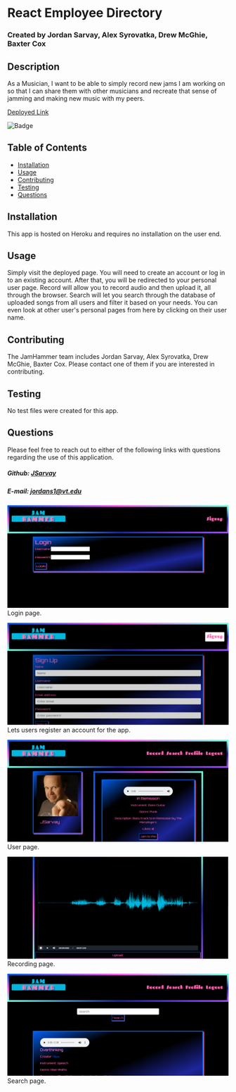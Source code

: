 # React Employee Directory
### Created by Jordan Sarvay, Alex Syrovatka, Drew McGhie, Baxter Cox

## Description
As a Musician, I want to be able to simply record new jams I am working on so that I can share them with other musicians and recreate that sense of jamming and making new music with my peers.

[Deployed Link](https://jamhammer.herokuapp.com)

![Badge](https://img.shields.io/static/v1?label=License&message=MIT&color=<brightgreen>)

## Table of Contents
* [Installation](#installation)
* [Usage](#usage)
* [Contributing](#contributing)
* [Testing](#testing)
* [Questions](#questions)
    
## Installation
<a name="installation"></a>
This app is hosted on Heroku and requires no installation on the user end.
    
## Usage
<a name="usage"></a>
Simply visit the deployed page. You will need to create an account or log in to an existing account. After that, you will be redirected to your personal user page. Record will allow you to record audio and then upload it, all through the browser. Search will let you search through the database of uploaded songs from all users and filter it based on your needs. You can even look at other user's personal pages from here by clicking on their user name.

## Contributing
<a name="contributing"></a>
The JamHammer team includes Jordan Sarvay, Alex Syrovatka, Drew McGhie, Baxter Cox. Please contact one of them if you are interested in contributing.

## Testing
<a name="testing"></a>
No test files were created for this app.
    
## Questions
<a name="questions"></a>
Please feel free to reach out to either of the following links with questions regarding the use of this application.

##### Github: [JSarvay](http://github.com/JSarvay/)
##### E-mail: jordans1@vt.edu

![login](./client/public/Assets/login.png)
Login page.

![signup](./client/public/Assets/signup.png)
Lets users register an account for the app.

![user](./client/public/Assets/user.png)
User page.

![record](./client/public/Assets/record.png)
Recording page.

![search](./client/public/Assets/search.png)
Search page.